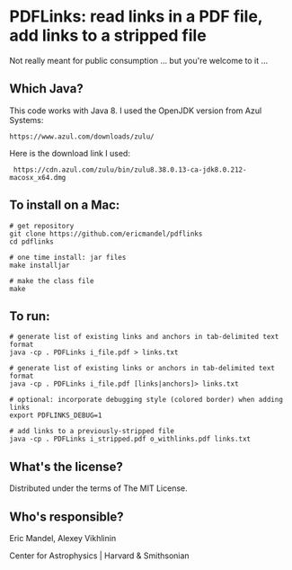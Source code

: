 PDFLinks: read links in a PDF file, add links to a stripped file
================================================================

Not really meant for public consumption ... but you're welcome to it ...

Which Java?
-----------

This code works with Java 8. I used the OpenJDK version from Azul Systems:

    https://www.azul.com/downloads/zulu/

Here is the download link I used:

     https://cdn.azul.com/zulu/bin/zulu8.38.0.13-ca-jdk8.0.212-macosx_x64.dmg

To install on a Mac:
--------------------

    # get repository
    git clone https://github.com/ericmandel/pdflinks
    cd pdflinks

    # one time install: jar files
    make installjar

    # make the class file
    make

To run:
-------

    # generate list of existing links and anchors in tab-delimited text format
    java -cp . PDFLinks i_file.pdf > links.txt

    # generate list of existing links or anchors in tab-delimited text format
    java -cp . PDFLinks i_file.pdf [links|anchors]> links.txt

    # optional: incorporate debugging style (colored border) when adding links
    export PDFLINKS_DEBUG=1

    # add links to a previously-stripped file
    java -cp . PDFLinks i_stripped.pdf o_withlinks.pdf links.txt

What's the license?
-------------------

Distributed under the terms of The MIT License.

Who's responsible?
------------------

Eric Mandel, Alexey Vikhlinin

Center for Astrophysics | Harvard & Smithsonian
